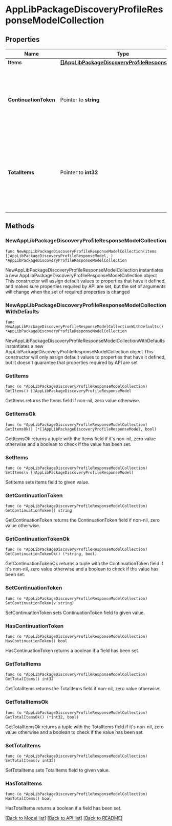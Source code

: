 # AppLibPackageDiscoveryProfileResponseModelCollection

## Properties

Name | Type | Description | Notes
------------ | ------------- | ------------- | -------------
**Items** | [**[]AppLibPackageDiscoveryProfileResponseModel**](AppLibPackageDiscoveryProfileResponseModel.md) | List of items. | 
**ContinuationToken** | Pointer to **string** | If present, indicates to the caller that the query was not complete, and they should call the API again specifying the continuation token as a query parameter. | [optional] 
**TotalItems** | Pointer to **int32** | Indicates the total number of items in the collection, which may be more than the number of Items returned, if there is a ContinuationToken.  Only returned in the response to &#x60;$search&#x60; APIs. | [optional] 

## Methods

### NewAppLibPackageDiscoveryProfileResponseModelCollection

`func NewAppLibPackageDiscoveryProfileResponseModelCollection(items []AppLibPackageDiscoveryProfileResponseModel, ) *AppLibPackageDiscoveryProfileResponseModelCollection`

NewAppLibPackageDiscoveryProfileResponseModelCollection instantiates a new AppLibPackageDiscoveryProfileResponseModelCollection object
This constructor will assign default values to properties that have it defined,
and makes sure properties required by API are set, but the set of arguments
will change when the set of required properties is changed

### NewAppLibPackageDiscoveryProfileResponseModelCollectionWithDefaults

`func NewAppLibPackageDiscoveryProfileResponseModelCollectionWithDefaults() *AppLibPackageDiscoveryProfileResponseModelCollection`

NewAppLibPackageDiscoveryProfileResponseModelCollectionWithDefaults instantiates a new AppLibPackageDiscoveryProfileResponseModelCollection object
This constructor will only assign default values to properties that have it defined,
but it doesn't guarantee that properties required by API are set

### GetItems

`func (o *AppLibPackageDiscoveryProfileResponseModelCollection) GetItems() []AppLibPackageDiscoveryProfileResponseModel`

GetItems returns the Items field if non-nil, zero value otherwise.

### GetItemsOk

`func (o *AppLibPackageDiscoveryProfileResponseModelCollection) GetItemsOk() (*[]AppLibPackageDiscoveryProfileResponseModel, bool)`

GetItemsOk returns a tuple with the Items field if it's non-nil, zero value otherwise
and a boolean to check if the value has been set.

### SetItems

`func (o *AppLibPackageDiscoveryProfileResponseModelCollection) SetItems(v []AppLibPackageDiscoveryProfileResponseModel)`

SetItems sets Items field to given value.


### GetContinuationToken

`func (o *AppLibPackageDiscoveryProfileResponseModelCollection) GetContinuationToken() string`

GetContinuationToken returns the ContinuationToken field if non-nil, zero value otherwise.

### GetContinuationTokenOk

`func (o *AppLibPackageDiscoveryProfileResponseModelCollection) GetContinuationTokenOk() (*string, bool)`

GetContinuationTokenOk returns a tuple with the ContinuationToken field if it's non-nil, zero value otherwise
and a boolean to check if the value has been set.

### SetContinuationToken

`func (o *AppLibPackageDiscoveryProfileResponseModelCollection) SetContinuationToken(v string)`

SetContinuationToken sets ContinuationToken field to given value.

### HasContinuationToken

`func (o *AppLibPackageDiscoveryProfileResponseModelCollection) HasContinuationToken() bool`

HasContinuationToken returns a boolean if a field has been set.

### GetTotalItems

`func (o *AppLibPackageDiscoveryProfileResponseModelCollection) GetTotalItems() int32`

GetTotalItems returns the TotalItems field if non-nil, zero value otherwise.

### GetTotalItemsOk

`func (o *AppLibPackageDiscoveryProfileResponseModelCollection) GetTotalItemsOk() (*int32, bool)`

GetTotalItemsOk returns a tuple with the TotalItems field if it's non-nil, zero value otherwise
and a boolean to check if the value has been set.

### SetTotalItems

`func (o *AppLibPackageDiscoveryProfileResponseModelCollection) SetTotalItems(v int32)`

SetTotalItems sets TotalItems field to given value.

### HasTotalItems

`func (o *AppLibPackageDiscoveryProfileResponseModelCollection) HasTotalItems() bool`

HasTotalItems returns a boolean if a field has been set.


[[Back to Model list]](../README.md#documentation-for-models) [[Back to API list]](../README.md#documentation-for-api-endpoints) [[Back to README]](../README.md)


